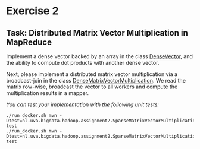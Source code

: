 # Exercise 2

## Task: Distributed Matrix Vector Multiplication in MapReduce

Implement a dense vector backed by an array in the class [DenseVector](DenseVector.java), and the ability to compute dot products with another dense vector. 

Next, please implement a distributed matrix vector multiplication via a broadcast-join in the class [DenseMatrixVectorMultiplication](DenseMatrixVectorMultiplication.java). We read the matrix row-wise, broadcast the vector to all workers and compute the multiplication results in a mapper.


_You can test your implementation with the following unit tests:_
```
./run_docker.sh mvn -Dtest=nl.uva.bigdata.hadoop.assignment2.SparseMatrixVectorMultiplicationLocalTest test
./run_docker.sh mvn -Dtest=nl.uva.bigdata.hadoop.assignment2.SparseMatrixVectorMultiplicationClusterTest test
```
